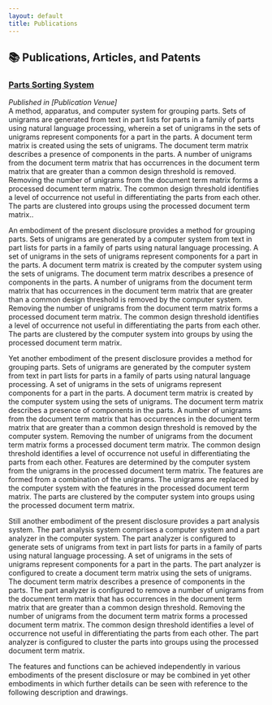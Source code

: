 ```yaml
---
layout: default
title: Publications
---
```


## 📚 Publications, Articles, and Patents 

### **[Parts Sorting System]([link-to-publication1](https://patents.justia.com/patent/11861301))**
*Published in [Publication Venue]*  
A method, apparatus, and computer system for grouping parts. Sets of unigrams are generated from text in part lists for parts in a family of parts using natural language processing, wherein a set of unigrams in the sets of unigrams represent components for a part in the parts. A document term matrix is created using the sets of unigrams. The document term matrix describes a presence of components in the parts. A number of unigrams from the document term matrix that has occurrences in the document term matrix that are greater than a common design threshold is removed. Removing the number of unigrams from the document term matrix forms a processed document term matrix. The common design threshold identifies a level of occurrence not useful in differentiating the parts from each other. The parts are clustered into groups using the processed document term matrix..

An embodiment of the present disclosure provides a method for grouping parts. Sets of unigrams are generated by a computer system from text in part lists for parts in a family of parts using natural language processing. A set of unigrams in the sets of unigrams represent components for a part in the parts. A document term matrix is created by the computer system using the sets of unigrams. The document term matrix describes a presence of components in the parts. A number of unigrams from the document term matrix that has occurrences in the document term matrix that are greater than a common design threshold is removed by the computer system. Removing the number of unigrams from the document term matrix forms a processed document term matrix. The common design threshold identifies a level of occurrence not useful in differentiating the parts from each other. The parts are clustered by the computer system into groups by using the processed document term matrix.

Yet another embodiment of the present disclosure provides a method for grouping parts. Sets of unigrams are generated by the computer system from text in part lists for parts in a family of parts using natural language processing. A set of unigrams in the sets of unigrams represent components for a part in the parts. A document term matrix is created by the computer system using the sets of unigrams. The document term matrix describes a presence of components in the parts. A number of unigrams from the document term matrix that has occurrences in the document term matrix that are greater than a common design threshold is removed by the computer system. Removing the number of unigrams from the document term matrix forms a processed document term matrix. The common design threshold identifies a level of occurrence not useful in differentiating the parts from each other. Features are determined by the computer system from the unigrams in the processed document term matrix. The features are formed from a combination of the unigrams. The unigrams are replaced by the computer system with the features in the processed document term matrix. The parts are clustered by the computer system into groups using the processed document term matrix.

Still another embodiment of the present disclosure provides a part analysis system. The part analysis system comprises a computer system and a part analyzer in the computer system. The part analyzer is configured to generate sets of unigrams from text in part lists for parts in a family of parts using natural language processing. A set of unigrams in the sets of unigrams represent components for a part in the parts. The part analyzer is configured to create a document term matrix using the sets of unigrams. The document term matrix describes a presence of components in the parts. The part analyzer is configured to remove a number of unigrams from the document term matrix that has occurrences in the document term matrix that are greater than a common design threshold. Removing the number of unigrams from the document term matrix forms a processed document term matrix. The common design threshold identifies a level of occurrence not useful in differentiating the parts from each other. The part analyzer is configured to cluster the parts into groups using the processed document term matrix.

The features and functions can be achieved independently in various embodiments of the present disclosure or may be combined in yet other embodiments in which further details can be seen with reference to the following description and drawings.


